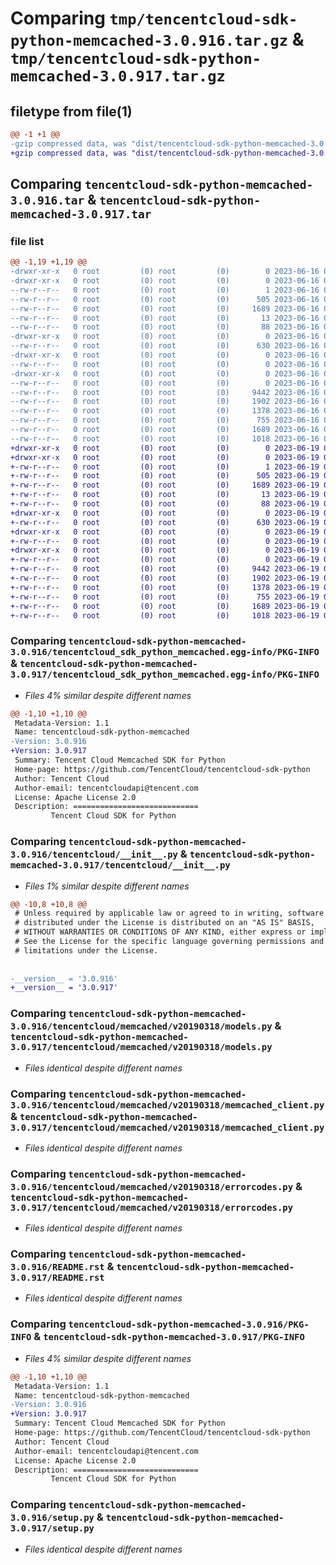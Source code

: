# Comparing `tmp/tencentcloud-sdk-python-memcached-3.0.916.tar.gz` & `tmp/tencentcloud-sdk-python-memcached-3.0.917.tar.gz`

## filetype from file(1)

```diff
@@ -1 +1 @@
-gzip compressed data, was "dist/tencentcloud-sdk-python-memcached-3.0.916.tar", last modified: Fri Jun 16 00:37:18 2023, max compression
+gzip compressed data, was "dist/tencentcloud-sdk-python-memcached-3.0.917.tar", last modified: Mon Jun 19 00:29:01 2023, max compression
```

## Comparing `tencentcloud-sdk-python-memcached-3.0.916.tar` & `tencentcloud-sdk-python-memcached-3.0.917.tar`

### file list

```diff
@@ -1,19 +1,19 @@
-drwxr-xr-x   0 root         (0) root         (0)        0 2023-06-16 00:37:18.000000 tencentcloud-sdk-python-memcached-3.0.916/
-drwxr-xr-x   0 root         (0) root         (0)        0 2023-06-16 00:37:18.000000 tencentcloud-sdk-python-memcached-3.0.916/tencentcloud_sdk_python_memcached.egg-info/
--rw-r--r--   0 root         (0) root         (0)        1 2023-06-16 00:37:18.000000 tencentcloud-sdk-python-memcached-3.0.916/tencentcloud_sdk_python_memcached.egg-info/dependency_links.txt
--rw-r--r--   0 root         (0) root         (0)      505 2023-06-16 00:37:18.000000 tencentcloud-sdk-python-memcached-3.0.916/tencentcloud_sdk_python_memcached.egg-info/SOURCES.txt
--rw-r--r--   0 root         (0) root         (0)     1689 2023-06-16 00:37:18.000000 tencentcloud-sdk-python-memcached-3.0.916/tencentcloud_sdk_python_memcached.egg-info/PKG-INFO
--rw-r--r--   0 root         (0) root         (0)       13 2023-06-16 00:37:18.000000 tencentcloud-sdk-python-memcached-3.0.916/tencentcloud_sdk_python_memcached.egg-info/top_level.txt
--rw-r--r--   0 root         (0) root         (0)       88 2023-06-16 00:37:18.000000 tencentcloud-sdk-python-memcached-3.0.916/setup.cfg
-drwxr-xr-x   0 root         (0) root         (0)        0 2023-06-16 00:37:18.000000 tencentcloud-sdk-python-memcached-3.0.916/tencentcloud/
--rw-r--r--   0 root         (0) root         (0)      630 2023-06-16 00:37:18.000000 tencentcloud-sdk-python-memcached-3.0.916/tencentcloud/__init__.py
-drwxr-xr-x   0 root         (0) root         (0)        0 2023-06-16 00:37:18.000000 tencentcloud-sdk-python-memcached-3.0.916/tencentcloud/memcached/
--rw-r--r--   0 root         (0) root         (0)        0 2023-06-16 00:37:18.000000 tencentcloud-sdk-python-memcached-3.0.916/tencentcloud/memcached/__init__.py
-drwxr-xr-x   0 root         (0) root         (0)        0 2023-06-16 00:37:18.000000 tencentcloud-sdk-python-memcached-3.0.916/tencentcloud/memcached/v20190318/
--rw-r--r--   0 root         (0) root         (0)        0 2023-06-16 00:37:18.000000 tencentcloud-sdk-python-memcached-3.0.916/tencentcloud/memcached/v20190318/__init__.py
--rw-r--r--   0 root         (0) root         (0)     9442 2023-06-16 00:37:18.000000 tencentcloud-sdk-python-memcached-3.0.916/tencentcloud/memcached/v20190318/models.py
--rw-r--r--   0 root         (0) root         (0)     1902 2023-06-16 00:37:18.000000 tencentcloud-sdk-python-memcached-3.0.916/tencentcloud/memcached/v20190318/memcached_client.py
--rw-r--r--   0 root         (0) root         (0)     1378 2023-06-16 00:37:18.000000 tencentcloud-sdk-python-memcached-3.0.916/tencentcloud/memcached/v20190318/errorcodes.py
--rw-r--r--   0 root         (0) root         (0)      755 2023-06-16 00:37:18.000000 tencentcloud-sdk-python-memcached-3.0.916/README.rst
--rw-r--r--   0 root         (0) root         (0)     1689 2023-06-16 00:37:18.000000 tencentcloud-sdk-python-memcached-3.0.916/PKG-INFO
--rw-r--r--   0 root         (0) root         (0)     1018 2023-06-16 00:37:18.000000 tencentcloud-sdk-python-memcached-3.0.916/setup.py
+drwxr-xr-x   0 root         (0) root         (0)        0 2023-06-19 00:29:01.000000 tencentcloud-sdk-python-memcached-3.0.917/
+drwxr-xr-x   0 root         (0) root         (0)        0 2023-06-19 00:29:01.000000 tencentcloud-sdk-python-memcached-3.0.917/tencentcloud_sdk_python_memcached.egg-info/
+-rw-r--r--   0 root         (0) root         (0)        1 2023-06-19 00:29:01.000000 tencentcloud-sdk-python-memcached-3.0.917/tencentcloud_sdk_python_memcached.egg-info/dependency_links.txt
+-rw-r--r--   0 root         (0) root         (0)      505 2023-06-19 00:29:01.000000 tencentcloud-sdk-python-memcached-3.0.917/tencentcloud_sdk_python_memcached.egg-info/SOURCES.txt
+-rw-r--r--   0 root         (0) root         (0)     1689 2023-06-19 00:29:01.000000 tencentcloud-sdk-python-memcached-3.0.917/tencentcloud_sdk_python_memcached.egg-info/PKG-INFO
+-rw-r--r--   0 root         (0) root         (0)       13 2023-06-19 00:29:01.000000 tencentcloud-sdk-python-memcached-3.0.917/tencentcloud_sdk_python_memcached.egg-info/top_level.txt
+-rw-r--r--   0 root         (0) root         (0)       88 2023-06-19 00:29:01.000000 tencentcloud-sdk-python-memcached-3.0.917/setup.cfg
+drwxr-xr-x   0 root         (0) root         (0)        0 2023-06-19 00:29:01.000000 tencentcloud-sdk-python-memcached-3.0.917/tencentcloud/
+-rw-r--r--   0 root         (0) root         (0)      630 2023-06-19 00:29:01.000000 tencentcloud-sdk-python-memcached-3.0.917/tencentcloud/__init__.py
+drwxr-xr-x   0 root         (0) root         (0)        0 2023-06-19 00:29:01.000000 tencentcloud-sdk-python-memcached-3.0.917/tencentcloud/memcached/
+-rw-r--r--   0 root         (0) root         (0)        0 2023-06-19 00:29:01.000000 tencentcloud-sdk-python-memcached-3.0.917/tencentcloud/memcached/__init__.py
+drwxr-xr-x   0 root         (0) root         (0)        0 2023-06-19 00:29:01.000000 tencentcloud-sdk-python-memcached-3.0.917/tencentcloud/memcached/v20190318/
+-rw-r--r--   0 root         (0) root         (0)        0 2023-06-19 00:29:01.000000 tencentcloud-sdk-python-memcached-3.0.917/tencentcloud/memcached/v20190318/__init__.py
+-rw-r--r--   0 root         (0) root         (0)     9442 2023-06-19 00:29:01.000000 tencentcloud-sdk-python-memcached-3.0.917/tencentcloud/memcached/v20190318/models.py
+-rw-r--r--   0 root         (0) root         (0)     1902 2023-06-19 00:29:01.000000 tencentcloud-sdk-python-memcached-3.0.917/tencentcloud/memcached/v20190318/memcached_client.py
+-rw-r--r--   0 root         (0) root         (0)     1378 2023-06-19 00:29:01.000000 tencentcloud-sdk-python-memcached-3.0.917/tencentcloud/memcached/v20190318/errorcodes.py
+-rw-r--r--   0 root         (0) root         (0)      755 2023-06-19 00:29:01.000000 tencentcloud-sdk-python-memcached-3.0.917/README.rst
+-rw-r--r--   0 root         (0) root         (0)     1689 2023-06-19 00:29:01.000000 tencentcloud-sdk-python-memcached-3.0.917/PKG-INFO
+-rw-r--r--   0 root         (0) root         (0)     1018 2023-06-19 00:29:01.000000 tencentcloud-sdk-python-memcached-3.0.917/setup.py
```

### Comparing `tencentcloud-sdk-python-memcached-3.0.916/tencentcloud_sdk_python_memcached.egg-info/PKG-INFO` & `tencentcloud-sdk-python-memcached-3.0.917/tencentcloud_sdk_python_memcached.egg-info/PKG-INFO`

 * *Files 4% similar despite different names*

```diff
@@ -1,10 +1,10 @@
 Metadata-Version: 1.1
 Name: tencentcloud-sdk-python-memcached
-Version: 3.0.916
+Version: 3.0.917
 Summary: Tencent Cloud Memcached SDK for Python
 Home-page: https://github.com/TencentCloud/tencentcloud-sdk-python
 Author: Tencent Cloud
 Author-email: tencentcloudapi@tencent.com
 License: Apache License 2.0
 Description: ============================
         Tencent Cloud SDK for Python
```

### Comparing `tencentcloud-sdk-python-memcached-3.0.916/tencentcloud/__init__.py` & `tencentcloud-sdk-python-memcached-3.0.917/tencentcloud/__init__.py`

 * *Files 1% similar despite different names*

```diff
@@ -10,8 +10,8 @@
 # Unless required by applicable law or agreed to in writing, software
 # distributed under the License is distributed on an "AS IS" BASIS,
 # WITHOUT WARRANTIES OR CONDITIONS OF ANY KIND, either express or implied.
 # See the License for the specific language governing permissions and
 # limitations under the License.
 
 
-__version__ = '3.0.916'
+__version__ = '3.0.917'
```

### Comparing `tencentcloud-sdk-python-memcached-3.0.916/tencentcloud/memcached/v20190318/models.py` & `tencentcloud-sdk-python-memcached-3.0.917/tencentcloud/memcached/v20190318/models.py`

 * *Files identical despite different names*

### Comparing `tencentcloud-sdk-python-memcached-3.0.916/tencentcloud/memcached/v20190318/memcached_client.py` & `tencentcloud-sdk-python-memcached-3.0.917/tencentcloud/memcached/v20190318/memcached_client.py`

 * *Files identical despite different names*

### Comparing `tencentcloud-sdk-python-memcached-3.0.916/tencentcloud/memcached/v20190318/errorcodes.py` & `tencentcloud-sdk-python-memcached-3.0.917/tencentcloud/memcached/v20190318/errorcodes.py`

 * *Files identical despite different names*

### Comparing `tencentcloud-sdk-python-memcached-3.0.916/README.rst` & `tencentcloud-sdk-python-memcached-3.0.917/README.rst`

 * *Files identical despite different names*

### Comparing `tencentcloud-sdk-python-memcached-3.0.916/PKG-INFO` & `tencentcloud-sdk-python-memcached-3.0.917/PKG-INFO`

 * *Files 4% similar despite different names*

```diff
@@ -1,10 +1,10 @@
 Metadata-Version: 1.1
 Name: tencentcloud-sdk-python-memcached
-Version: 3.0.916
+Version: 3.0.917
 Summary: Tencent Cloud Memcached SDK for Python
 Home-page: https://github.com/TencentCloud/tencentcloud-sdk-python
 Author: Tencent Cloud
 Author-email: tencentcloudapi@tencent.com
 License: Apache License 2.0
 Description: ============================
         Tencent Cloud SDK for Python
```

### Comparing `tencentcloud-sdk-python-memcached-3.0.916/setup.py` & `tencentcloud-sdk-python-memcached-3.0.917/setup.py`

 * *Files identical despite different names*

